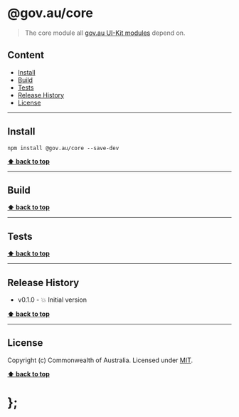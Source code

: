 @gov.au/core
============

> The core module all [gov.au UI-Kit modules](https://github.com/govau/uikit/) depend on.


## Content

* [Install](#install)
* [Build](#build)
* [Tests](#tests)
* [Release History](#release-history)
* [License](#license)


----------------------------------------------------------------------------------------------------------------------------------------------------------------


## Install


```shell
npm install @gov.au/core --save-dev
```


**[⬆ back to top](#content)**


----------------------------------------------------------------------------------------------------------------------------------------------------------------


## Build


**[⬆ back to top](#content)**


----------------------------------------------------------------------------------------------------------------------------------------------------------------


## Tests


**[⬆ back to top](#content)**


----------------------------------------------------------------------------------------------------------------------------------------------------------------


## Release History

* v0.1.0 - 💥 Initial version


**[⬆ back to top](#content)**


----------------------------------------------------------------------------------------------------------------------------------------------------------------


## License

Copyright (c) Commonwealth of Australia.
Licensed under [MIT](https://raw.githubusercontent.com/govau/uikit/packages/core/master/LICENSE).


**[⬆ back to top](#content)**

# };